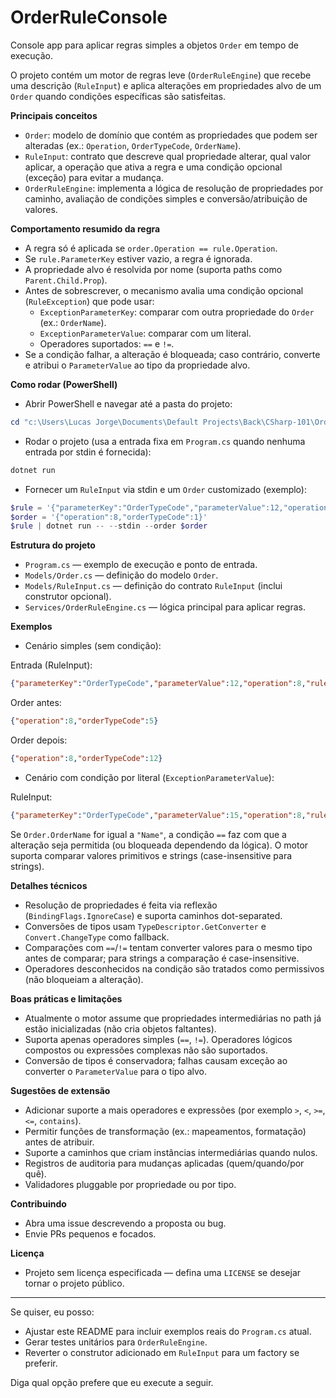 # OrderRuleConsole

Console app para aplicar regras simples a objetos `Order` em tempo de execução.

O projeto contém um motor de regras leve (`OrderRuleEngine`) que recebe uma descrição (`RuleInput`) e aplica alterações em propriedades alvo de um `Order` quando condições específicas são satisfeitas.

**Principais conceitos**
- `Order`: modelo de domínio que contém as propriedades que podem ser alteradas (ex.: `Operation`, `OrderTypeCode`, `OrderName`).
- `RuleInput`: contrato que descreve qual propriedade alterar, qual valor aplicar, a operação que ativa a regra e uma condição opcional (exceção) para evitar a mudança.
- `OrderRuleEngine`: implementa a lógica de resolução de propriedades por caminho, avaliação de condições simples e conversão/atribuição de valores.

**Comportamento resumido da regra**
- A regra só é aplicada se `order.Operation == rule.Operation`.
- Se `rule.ParameterKey` estiver vazio, a regra é ignorada.
- A propriedade alvo é resolvida por nome (suporta paths como `Parent.Child.Prop`).
- Antes de sobrescrever, o mecanismo avalia uma condição opcional (`RuleException`) que pode usar:
  - `ExceptionParameterKey`: comparar com outra propriedade do `Order` (ex.: `OrderName`).
  - `ExceptionParameterValue`: comparar com um literal.
  - Operadores suportados: `==` e `!=`.
- Se a condição falhar, a alteração é bloqueada; caso contrário, converte e atribui o `ParameterValue` ao tipo da propriedade alvo.

**Como rodar (PowerShell)**
- Abrir PowerShell e navegar até a pasta do projeto:

```powershell
cd "c:\Users\Lucas Jorge\Documents\Default Projects\Back\CSharp-101\OrderRuleConsole"
```

- Rodar o projeto (usa a entrada fixa em `Program.cs` quando nenhuma entrada por stdin é fornecida):

```powershell
dotnet run
```

- Fornecer um `RuleInput` via stdin e um `Order` customizado (exemplo):

```powershell
$rule = '{"parameterKey":"OrderTypeCode","parameterValue":12,"operation":8,"ruleException":"!= 1"}'
$order = '{"operation":8,"orderTypeCode":1}'
$rule | dotnet run -- --stdin --order $order
```

**Estrutura do projeto**
- `Program.cs` — exemplo de execução e ponto de entrada.
- `Models/Order.cs` — definição do modelo `Order`.
- `Models/RuleInput.cs` — definição do contrato `RuleInput` (inclui construtor opcional).
- `Services/OrderRuleEngine.cs` — lógica principal para aplicar regras.

**Exemplos**
- Cenário simples (sem condição):

Entrada (RuleInput):
```json
{"parameterKey":"OrderTypeCode","parameterValue":12,"operation":8,"ruleException":""}
```
Order antes:
```json
{"operation":8,"orderTypeCode":5}
```
Order depois:
```json
{"operation":8,"orderTypeCode":12}
```

- Cenário com condição por literal (`ExceptionParameterValue`):

RuleInput:
```json
{"parameterKey":"OrderTypeCode","parameterValue":15,"operation":8,"ruleException":"==","exceptionParameterValue":"Name"}
```
Se `Order.OrderName` for igual a `"Name"`, a condição `==` faz com que a alteração seja permitida (ou bloqueada dependendo da lógica). O motor suporta comparar valores primitivos e strings (case-insensitive para strings).

**Detalhes técnicos**
- Resolução de propriedades é feita via reflexão (`BindingFlags.IgnoreCase`) e suporta caminhos dot-separated.
- Conversões de tipos usam `TypeDescriptor.GetConverter` e `Convert.ChangeType` como fallback.
- Comparações com `==`/`!=` tentam converter valores para o mesmo tipo antes de comparar; para strings a comparação é case-insensitive.
- Operadores desconhecidos na condição são tratados como permissivos (não bloqueiam a alteração).

**Boas práticas e limitações**
- Atualmente o motor assume que propriedades intermediárias no path já estão inicializadas (não cria objetos faltantes).
- Suporta apenas operadores simples (`==`, `!=`). Operadores lógicos compostos ou expressões complexas não são suportados.
- Conversão de tipos é conservadora; falhas causam exceção ao converter o `ParameterValue` para o tipo alvo.

**Sugestões de extensão**
- Adicionar suporte a mais operadores e expressões (por exemplo `>`, `<`, `>=`, `<=`, `contains`).
- Permitir funções de transformação (ex.: mapeamentos, formatação) antes de atribuir.
- Suporte a caminhos que criam instâncias intermediárias quando nulos.
- Registros de auditoria para mudanças aplicadas (quem/quando/por quê).
- Validadores pluggable por propriedade ou por tipo.

**Contribuindo**
- Abra uma issue descrevendo a proposta ou bug.
- Envie PRs pequenos e focados.

**Licença**
- Projeto sem licença especificada — defina uma `LICENSE` se desejar tornar o projeto público.

---

Se quiser, eu posso:
- Ajustar este README para incluir exemplos reais do `Program.cs` atual.
- Gerar testes unitários para `OrderRuleEngine`.
- Reverter o construtor adicionado em `RuleInput` para um factory se preferir.

Diga qual opção prefere que eu execute a seguir.
